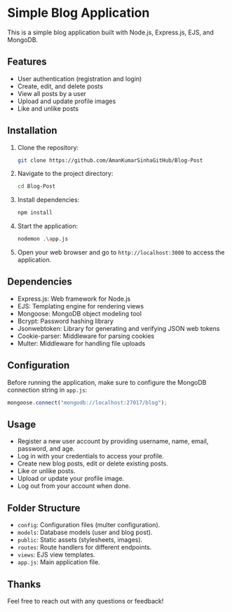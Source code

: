 # Simple Blog Application

This is a simple blog application built with Node.js, Express.js, EJS, and MongoDB.

## Features

- User authentication (registration and login)
- Create, edit, and delete posts
- View all posts by a user
- Upload and update profile images
- Like and unlike posts

## Installation

1. Clone the repository:

   ```bash
   git clone https://github.com/AmanKumarSinhaGitHub/Blog-Post
   ```

2. Navigate to the project directory:

   ```bash
   cd Blog-Post
   ```

3. Install dependencies:

   ```bash
   npm install
   ```

4. Start the application:

   ```bash
   nodemon .\app.js
   ```

5. Open your web browser and go to `http://localhost:3000` to access the application.

## Dependencies

- Express.js: Web framework for Node.js
- EJS: Templating engine for rendering views
- Mongoose: MongoDB object modeling tool
- Bcrypt: Password hashing library
- Jsonwebtoken: Library for generating and verifying JSON web tokens
- Cookie-parser: Middleware for parsing cookies
- Multer: Middleware for handling file uploads

## Configuration

Before running the application, make sure to configure the MongoDB connection string in `app.js`:

```javascript
mongoose.connect("mongodb://localhost:27017/blog");
```

## Usage

- Register a new user account by providing username, name, email, password, and age.
- Log in with your credentials to access your profile.
- Create new blog posts, edit or delete existing posts.
- Like or unlike posts.
- Upload or update your profile image.
- Log out from your account when done.

## Folder Structure

- `config`: Configuration files (multer configuration).
- `models`: Database models (user and blog post).
- `public`: Static assets (stylesheets, images).
- `routes`: Route handlers for different endpoints.
- `views`: EJS view templates.
- `app.js`: Main application file.

## Thanks

Feel free to reach out with any questions or feedback!